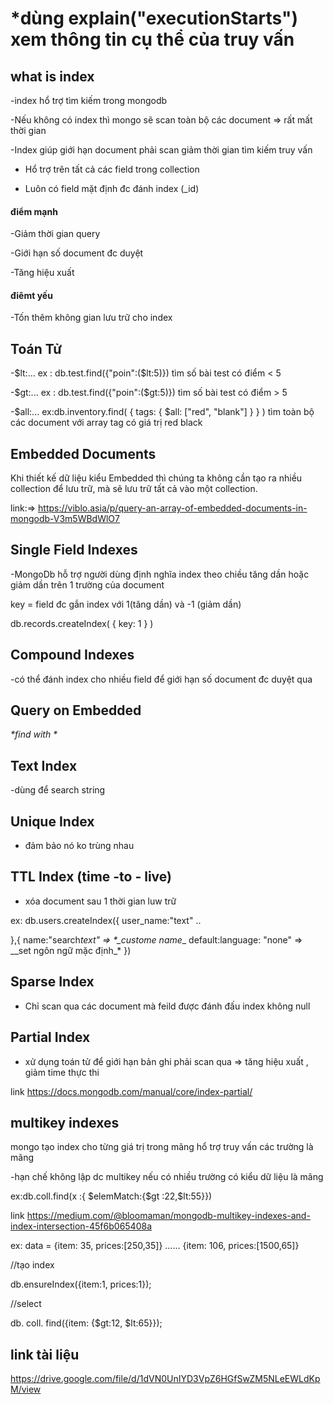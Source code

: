 # \*dùng explain("executionStarts") xem thông tin cụ thể của truy vấn

## what is index

-index hổ trợ tìm kiếm trong mongodb

-Nếu không có index thì mongo sẽ scan toàn bộ các document => rất mất thời gian

-Index giúp giới hạn document phải scan giảm thời gian tìm kiếm truy vấn

- Hổ trợ trên tất cả các field trong collection

- Luôn có field mặt định đc đánh index (\_id)

#### điểm mạnh

-Giảm thời gian query

-Giới hạn số document đc duyệt

-Tăng hiệu xuất

#### điêmt yếu

-Tốn thêm không gian lưu trữ cho index

## Toán Tử

-$lt:... ex : db.test.find({"poin":($lt:5)}) tìm số bài test có điểm < 5

-$gt:... ex : db.test.find({"poin":($gt:5)}) tìm số bài test có điểm > 5

-$all:... ex:db.inventory.find( { tags: { $all: ["red", "blank"] } } )
tìm toàn bộ các document với array tag có giá trị red black

## Embedded Documents

Khi thiết kế dữ liệu kiểu Embedded thì chúng ta không cần tạo ra nhiều collection để lưu trữ, mà sẽ lưu trữ tất cả vào một collection.

link:=> https://viblo.asia/p/query-an-array-of-embedded-documents-in-mongodb-V3m5WBdWlO7

## Single Field Indexes

-MongoDb hỗ trợ người dùng định nghĩa index theo chiều tăng dần hoặc giảm dần trên 1 trường của document

key = field đc gắn index với 1(tăng dần) và -1 (giảm dần)

db.records.createIndex( { key: 1 } )

## Compound Indexes

-có thể đánh index cho nhiều field để giới hạn số document đc duyệt qua

## Query on Embedded

_*find with *_

## Text Index

-dùng để search string

## Unique Index

- đảm bảo nó ko trùng nhau

## TTL Index (time -to - live)

- xóa document sau 1 thời gian luw trữ

ex: db.users.createIndex({
user_name:"text"
..

},{
name:"search*text" => \*\_custome name*_
default:language: "none" => \_\_set ngôn ngữ mặc định_\*
})

## Sparse Index

- Chỉ scan qua các document mà feild được đánh đấu index không null

## Partial Index

- xử dụng toán tử để giới hạn bản ghi phải scan qua => tăng hiệu xuất , giảm time thực thi

link https://docs.mongodb.com/manual/core/index-partial/

## multikey indexes

mongo tạo index cho từng giá trị trong mãng hổ trợ truy vấn các trường là mãng

-hạn chế không lập dc multikey nếu có nhiều trường có kiểu dữ liệu là mãng

ex:db.coll.find(x :{ $elemMatch:{$gt :22,\$lt:55}})

link https://medium.com/@bloomaman/mongodb-multikey-indexes-and-index-intersection-45f6b065408a

ex: data =
{item: 35, prices:[250,35]}
......
{item: 106, prices:[1500,65]}

//tạo index

db.ensureIndex({item:1, prices:1});

//select

db. coll. find({item: {$gt:12, $lt:65}});

## link tài liệu

https://drive.google.com/file/d/1dVN0UnIYD3VpZ6HGfSwZM5NLeEWLdKpM/view
